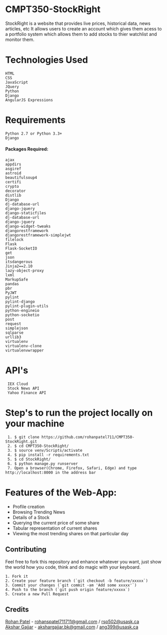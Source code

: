 # CMPT350-StockRight

StockRight is a website that provides live prices, historical data, news articles, etc
It allows users to create an account which gives them acess to a portfolio system which allows them to add stocks to thier watchlist and monitor them.

# Technologies Used

    HTML
    CSS
    JavaScript
    JQuery
    Python
    Django
    AngularJS Expressions    

# Requirements

    Python 2.7 or Python 3.3+
    Django

####      Packages Required:

    ajax
    appdirs
    asgiref
    astroid
    beautifulsoup4
    certifi
    crypto
    decorator
    distlib
    Django
    dj-database-url
    django-jquery
    django-staticfiles
    dj-database-url
    django-jquery
    django-widget-tweaks
    djangorestframework
    djangorestframework-simplejwt
    filelock
    Flask
    Flask-SocketIO
    get
    json
    itsdangerous
    Jinja2==2.10
    lazy-object-proxy
    lxml
    MarkupSafe
    pandas
    pbr
    PyJWT
    pylint
    pylint-django
    pylint-plugin-utils
    python-engineio
    python-socketio
    post
    request
    simplejson
    sqlparse
    urllib3
    virtualenv
    virtualenv-clone
    virtualenvwrapper

    
# API's 
    
     IEX Cloud
     Stock News API
     Yahoo Finance API
     
# Step's to run the project locally on your machine

     1. $ git clone https://github.com/rohanpatel711/CMPT350-StockRight.git
     2. $ cd CMPT350-StockRight/
     3. $ source venv/Scripts/activate
     4. $ pip install -r requirements.txt
     5. $ cd StockRight/
     6. $ python manage.py runserver
     7. Open a browser(Chrome, Firefox, Safari, Edge) and type http://localhost:8000 in the address bar

# Features of the Web-App: 
- Profile creation
- Browsing Trending News 
- Details of a Stock
- Querying the current price of some share
- Tabular representation of current shares
- Viewing the most trending shares on that particular day


## Contributing

Feel free to fork this repository and enhance whatever you want, just show the world how you code, think and do magic with your keyboard.

    1. Fork it 
    2. Create your feature branch (`git checkout -b feature/xxxxx`)
    3. Commit your changes (`git commit -am 'Add some xxxxx'`)
    4. Push to the branch (`git push origin feature/xxxxx`)
    5. Create a new Pull Request

## Credits

[Rohan Patel](https://github.com/rohanpatel711) - rohanspatel711711@gmail.com / rsp502@usask.ca  
[Akshar Gajjar](https://github.com/aksharg) - akshargajjar.bk@gmail.com / ang399@usask.ca
